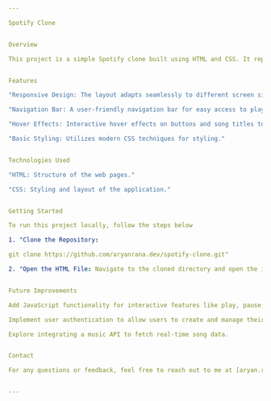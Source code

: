 ```yaml
---

Spotify Clone


Overview

This project is a simple Spotify clone built using HTML and CSS. It replicates the user interface and some functionalities of the popular music streaming service, showcasing my skills in front-end web development.


Features

"Responsive Design: The layout adapts seamlessly to different screen sizes, ensuring a smooth user experience on both desktop and mobile devices."

"Navigation Bar: A user-friendly navigation bar for easy access to playlists, albums, and other sections."

"Hover Effects: Interactive hover effects on buttons and song titles to enhance user engagement."

"Basic Styling: Utilizes modern CSS techniques for styling."


Technologies Used

"HTML: Structure of the web pages."

"CSS: Styling and layout of the application."


Getting Started

To run this project locally, follow the steps below

1. "Clone the Repository:

git clone https://github.com/aryanrana.dev/spotify-clone.git"

2. "Open the HTML File: Navigate to the cloned directory and open the index.html file in your preferred web browser."


Future Improvements

Add JavaScript functionality for interactive features like play, pause, and skip songs.

Implement user authentication to allow users to create and manage their playlists.

Explore integrating a music API to fetch real-time song data.


Contact

For any questions or feedback, feel free to reach out to me at [aryan.rana.cse@gmail.com].


---
```

